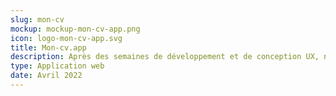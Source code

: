```yaml
---
slug: mon-cv
mockup: mockup-mon-cv-app.png
icon: logo-mon-cv-app.svg
title: Mon-cv.app
description: Après des semaines de développement et de conception UX, nous avons développé notre service SaveurBelge ! L'initiative citoyenne visant à mettre en avant les petits producteurs locaux près de chez vous !
type: Application web
date: Avril 2022
---
```

